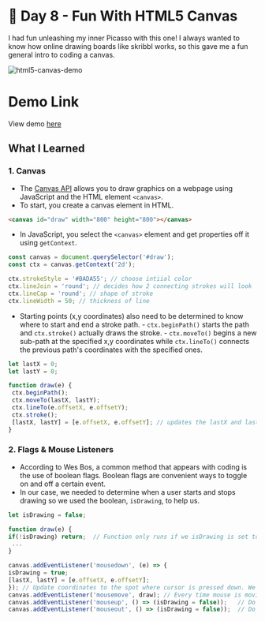 # 🎨 Day 8 - Fun With HTML5 Canvas

I had fun unleashing my inner Picasso with this one! I always wanted to know how online drawing boards like skribbl works, so this gave me a fun general intro to coding a canvas.

![html5-canvas-demo](https://i.ibb.co/qRGHgSB/Screen-Shot-2021-04-22-at-4-38-20-PM.png)

# Demo Link
View demo [here](https://sandaiiyahh.github.io/JavaScript30/08-Fun%20With%20HTML5%20Canvas/index.html)

## What I Learned

### 1. Canvas
 - The [Canvas API](https://developer.mozilla.org/en-US/docs/Web/API/Canvas_API) allows you to draw graphics on a webpage using JavaScript and the HTML element `<canvas>`. 
 - To start, you create a canvas element in HTML.
 
 ```html
 <canvas id="draw" width="800" height="800"></canvas>
 
  ```
  
   - In JavaScript, you select the `<canvas>` element and get properties off it using `getContext`. 
   ```javascript
 const canvas = document.querySelector('#draw');
 const ctx = canvas.getContext('2d');
 
 ctx.strokeStyle = '#BADA55'; // choose intiial color
 ctx.lineJoin = 'round'; // decides how 2 connecting strokes will look 
 ctx.lineCap = 'round'; // shape of stroke
 ctx.lineWidth = 50; // thickness of line
 
  ```
   - Starting points (x,y coordinates) also need to be determined to know where to start and end a stroke path.
    - `ctx.beginPath()` starts the path and `ctx.stroke()` actually draws the stroke. 
    - `ctx.moveTo()` begins a new sub-path at the specified x,y coordinates while `ctx.lineTo()` connects the previous path's coordinates with the specified ones.
 ```javascript
 let lastX = 0;
 let lastY = 0;
 
 function draw(e) {
  ctx.beginPath();
  ctx.moveTo(lastX, lastY);
  ctx.lineTo(e.offsetX, e.offsetY);
  ctx.stroke();
  [lastX, lastY] = [e.offsetX, e.offsetY]; // updates the lastX and lastY points to this new sub-path
 }
 
  ```
  
### 2. Flags & Mouse Listeners
 - According to Wes Bos, a common method that appears with coding is the use of boolean flags. Boolean flags are convenient ways to toggle on and off a certain event.
 - In our case, we needed to determine when a user starts and stops drawing so we used the boolean, `isDrawing`, to help us. 
 
  ```javascript
 let isDrawing = false;
 
 function draw(e) {
  if(!isDrawing) return;  // Function only runs if we isDrawing is set to true.
   ...
 }
 
 canvas.addEventListener('mousedown', (e) => {
  isDrawing = true;
  [lastX, lastY] = [e.offsetX, e.offsetY];
}); // Update coordinates to the spot where cursor is pressed down. We can draw.
  canvas.addEventListener('mousemove', draw); // Every time mouse is moving, call draw function.
  canvas.addEventListener('mouseup', () => (isDrawing = false));   // Do not draw when mouse is up.
  canvas.addEventListener('mouseout', () => (isDrawing = false));  // Do not draw when mouse is out of canvas area.
 
  ```
 
 
  


